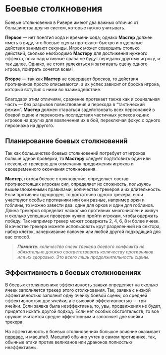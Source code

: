# Боевые столкновения
Боевые столкновения в Ривере имеют два важных отличия от большинства других систем, которые нужно учитывать.

**Первое** — нет понятия хода и времени хода, однако **Мастер** должен иметь в виду, что боевые сцены протекают быстро и отдельные действия занимают секунды. Игрок может совершить столько действий, сколько необходимо **Мастеру** для достижения нужного эффекта, пока нарративные права не будут переданы другому игроку, и так далее. Однако, не стоит увлекаться и затягивать сцену одного игрока, поиграть хочется всем!

**Второе** — так как **Мастер** не совершает бросков, то действия противников просто описываются, а их успех зависит от броска игрока, который вступил с ними во взаимодействие.

Благодаря этим отличиям, сражение протекает также как и социальная часть — без разрывов повествования и перехода в “тактический режим”. **Мастер** должен стараться задействовать всех персонажей в боевой сцене и переносить последствия частичных успехов одних игроков на других для вовлечения их в бой, переключая фокус с одного персонажа на другого.

## Планирование боевых столкновений
Так как большинство боевых столкновений потребует от игроков больше одной проверки, то **Мастеру** следует подготовить один или несколько трекеров для отмечания продвижения игроков и своевременного окончания столкновения.

**Мастер**, готовя боевое столкновение, определяет состав противостоящих игрокам сил, определяет их сложность, пользуясь вышеизложенными правилами,  количество трекеров и их длительность. Если противник однороден, то достаточно одного трекера, если участвуют особые противники или они разные, например орки и гоблины, то можно завести два: один для орков и один для гоблинов. Длина трекеров определит насколько противник многочислен и живуч и сколько успешных проверок нужно пройти игрокам, чтобы одержать победу. Так например трекер может содержать 2, 4, 6, 8 и более ячеек. В качестве трекера можете использовать круг разделенный на сектора, набор клеток, зачеркивание палочек или любой другой подходящий для вас способ.

> _**Помните**: количество ячеек трекера боевого конфликта не обязательно должно соответствовать количеству противников или их здоровью. Это всего лишь продолжительность сцены._

## Эффективность в боевых столкновениях

В боевых столкновениях эффективность заявки определяет на сколько ячеек заполняется трекер этого столкновения. Так, заявка с низкой эффективностью заполнит одну ячейку боевой сцены, со средней эффективностью две ячейки, а с высокой эффективностью — три ячейки. Если заявка была неэффективна, то, увы, продвижения не будет, придется искать другой подход. Если нет особых обстоятельств, то все оружие считается средне эффективным и заполняет две ячейки трекера.

На эффективность в боевых столкновениях большое влияние оказывает [перевес](massive2), и масштаб. Масштаб обычно учтен в самом противнике, так, обычные атаки против великанов или драконов полностью неэффективны.
